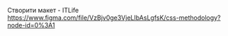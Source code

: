 Створити макет - ITLife
https://www.figma.com/file/VzBjv0ge3VjeLIbAsLgfsK/css-methodology?node-id=0%3A1